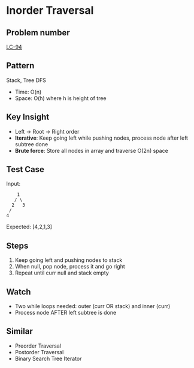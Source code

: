 # Inorder Traversal

## Problem number

[LC-94](https://leetcode.com/problems/binary-tree-inorder-traversal)

## Pattern

Stack, Tree DFS

- Time: O(n)
- Space: O(h) where h is height of tree

## Key Insight

- Left → Root → Right order
- **Iterative**: Keep going left while pushing nodes, process node after left subtree done
- **Brute force**: Store all nodes in array and traverse O(2n) space

## Test Case

Input:

```
    1
   / \
  2   3
 /
4
```

Expected: [4,2,1,3]

## Steps

1. Keep going left and pushing nodes to stack
2. When null, pop node, process it and go right
3. Repeat until curr null and stack empty

## Watch

- Two while loops needed: outer (curr OR stack) and inner (curr)
- Process node AFTER left subtree is done

## Similar

- Preorder Traversal
- Postorder Traversal
- Binary Search Tree Iterator
